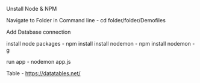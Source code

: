 Unstall Node & NPM

Navigate to Folder in Command line - cd folder/folder/Demofiles

Add Database connection

install node packages - npm install
install nodemon - npm install nodemon -g

run app - nodemon app.js



Table -
https://datatables.net/
